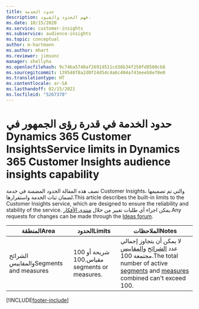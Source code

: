 ```yaml
---
title: حدود الخدمة
description: فهم الحدود والقيود.
ms.date: 10/15/2020
ms.service: customer-insights
ms.subservice: audience-insights
ms.topic: conceptual
author: m-hartmann
ms.author: mhart
ms.reviewer: jimsonc
manager: shellyha
ms.openlocfilehash: 9c74ba5740af2691d511cd38b34f250fd8580cb8
ms.sourcegitcommit: 139548f8a2d0f24d54c4a6c404a743eeeb8ef8e0
ms.translationtype: HT
ms.contentlocale: ar-SA
ms.lasthandoff: 02/15/2021
ms.locfileid: "5267370"
---
```

# <a name="service-limits-in-dynamics-365-customer-insights-audience-insights-capability"></a><span data-ttu-id="55839-103">حدود الخدمة في قدرة رؤى الجمهور في Dynamics 365 Customer Insights</span><span class="sxs-lookup"><span data-stu-id="55839-103">Service limits in Dynamics 365 Customer Insights audience insights capability</span></span>

<span data-ttu-id="55839-104">تصف هذه المقالة الحدود المضمنة في خدمة Customer Insights، والتي تم تصميمها لضمان ثبات الخدمة واستقرارها.</span><span class="sxs-lookup"><span data-stu-id="55839-104">This article describes the built-in limits to the Customer Insights service, which are designed to ensure the reliability and stability of the service.</span></span> <span data-ttu-id="55839-105">يمكن اجراء أي طلبات تغيير من خلال [منتدى الأفكار](https://go.microsoft.com/fwlink/?linkid=2074172).</span><span class="sxs-lookup"><span data-stu-id="55839-105">Any requests for changes can be made through the [Ideas forum](https://go.microsoft.com/fwlink/?linkid=2074172).</span></span> 
 
| <span data-ttu-id="55839-106">المنطقة</span><span class="sxs-lookup"><span data-stu-id="55839-106">Area</span></span>  | <span data-ttu-id="55839-107">الحدود</span><span class="sxs-lookup"><span data-stu-id="55839-107">Limits</span></span>  | <span data-ttu-id="55839-108">الملاحظات</span><span class="sxs-lookup"><span data-stu-id="55839-108">Notes</span></span> |
|-------------|---------------------------------------------------------------------|---------------------------------------------------------------------|
| <span data-ttu-id="55839-109">الشرائح والمقاييس</span><span class="sxs-lookup"><span data-stu-id="55839-109">Segments and measures</span></span> | <span data-ttu-id="55839-110">100 شريحة أو مقياس.</span><span class="sxs-lookup"><span data-stu-id="55839-110">100 segments or measures.</span></span> | <span data-ttu-id="55839-111">لا يمكن أن يتجاوز إجمالي عدد [الشرائح](segments.md) و[المقاييس](measures.md) مجتمعة 100.</span><span class="sxs-lookup"><span data-stu-id="55839-111">The total number of active [segments](segments.md) and [measures](measures.md) combined can't exceed 100.</span></span>  |


[!INCLUDE[footer-include](../includes/footer-banner.md)]